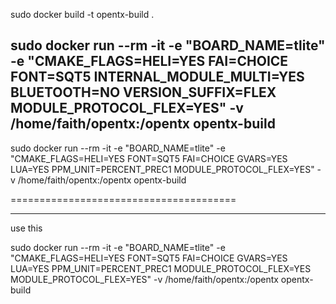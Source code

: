 sudo docker build -t opentx-build .

sudo docker run --rm -it -e "BOARD_NAME=tlite" -e "CMAKE_FLAGS=HELI=YES FAI=CHOICE FONT=SQT5 INTERNAL_MODULE_MULTI=YES BLUETOOTH=NO VERSION_SUFFIX=FLEX MODULE_PROTOCOL_FLEX=YES" -v /home/faith/opentx:/opentx opentx-build
-----------------------



sudo docker run --rm -it -e "BOARD_NAME=tlite" -e "CMAKE_FLAGS=HELI=YES FONT=SQT5 FAI=CHOICE GVARS=YES LUA=YES PPM_UNIT=PERCENT_PREC1 MODULE_PROTOCOL_FLEX=YES" -v /home/faith/opentx:/opentx opentx-build



=======================================

----
use this 


sudo docker run --rm -it -e "BOARD_NAME=tlite" -e "CMAKE_FLAGS=HELI=YES FONT=SQT5 FAI=CHOICE GVARS=YES LUA=YES PPM_UNIT=PERCENT_PREC1 MODULE_PROTOCOL_FLEX=YES MODULE_PROTOCOL_FLEX=YES" -v /home/faith/opentx:/opentx opentx-build